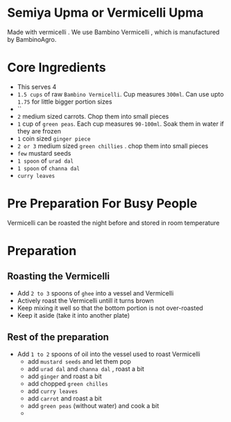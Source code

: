 # Semiya Upma or Vermicelli Upma

Made with vermicelli . We use Bambino Vermicelli , which is manufactured by BambinoAgro.

# Core Ingredients
- This serves 4
- `1.5 cups` of raw `Bambino Vermicelli`. Cup measures `300ml`. Can use upto `1.75` for little bigger portion sizes
- ``
- `2` medium sized carrots. Chop them into small pieces
- `1` cup of `green peas`. Each cup measures `90-100ml`. Soak them in water if they are frozen
- `1` coin sized `ginger piece`
- `2 or 3` medium sized `green chillies` . chop them into small pieces
- `few` mustard seeds
- `1 spoon` of `urad dal`
- `1 spoon` of `channa dal`
- `curry leaves`

# Pre Preparation For Busy People
Vermicelli can be roasted the night before and stored in room temperature 

# Preparation

 ## Roasting the Vermicelli
  - Add `2 to 3` spoons of `ghee` into a vessel and Vermicelli
  - Actively roast the Vermicelli untill it turns brown
  - Keep mixing it well so that the bottom portion is not over-roasted
  - Keep it aside (take it into another plate)

 ## Rest of the preparation

 - Add `1 to 2` spoons of oil into the vessel used to roast Vermicelli
    - add `mustard seeds` and let them pop
    - add `urad dal` and `channa dal` , roast a bit
    - add `ginger` and roast a bit
    - add chopped `green chilles`
    - add `curry leaves`
    - add `carrot` and roast a bit
    - add `green peas` (without water) and cook a bit
    -  
